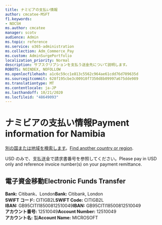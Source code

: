 ```yaml
---
title: ナミビアの支払い情報
author: cmcatee-MSFT
f1.keywords:
- NOCSH
ms.author: cmcatee
manager: scotv
audience: Admin
ms.topic: reference
ms.service: o365-administration
ms.collection: Adm_Commerce_Pay
ms.custom: AdminSurgePortfolio
localization_priority: Normal
description: サブスクリプションを支払う送金先について説明します。
ROBOTS: NOINDEX, NOFOLLOW
ms.openlocfilehash: a1c6c59cc1e813c5562c964ae61cdd76d709635d
ms.sourcegitcommit: 628f195cbe3c00910f7350d8b09997a675dde989
ms.translationtype: MT
ms.contentlocale: ja-JP
ms.lasthandoff: 10/21/2020
ms.locfileid: "48649093"
---
```

# <a name="payment-information-for-namibia"></a><span data-ttu-id="b53f6-103">ナミビアの支払い情報</span><span class="sxs-lookup"><span data-stu-id="b53f6-103">Payment information for Namibia</span></span>

<span data-ttu-id="b53f6-104">[別の国または地域を検索します](../billing-and-payments/pay-for-your-subscription.md)。</span><span class="sxs-lookup"><span data-stu-id="b53f6-104">[Find another country or region](../billing-and-payments/pay-for-your-subscription.md).</span></span>

<span data-ttu-id="b53f6-105">USD のみで、支払送金で請求書番号を参照してください。</span><span class="sxs-lookup"><span data-stu-id="b53f6-105">Please pay in USD only and reference invoice number(s) on your payment remittance.</span></span>

## <a name="electronic-funds-transfer"></a><span data-ttu-id="b53f6-106">電子資金移動</span><span class="sxs-lookup"><span data-stu-id="b53f6-106">Electronic Funds Transfer</span></span>

<span data-ttu-id="b53f6-107">**Bank:** Citibank、London</span><span class="sxs-lookup"><span data-stu-id="b53f6-107">**Bank:** Citibank, London</span></span>  
<span data-ttu-id="b53f6-108">**SWIFT コード:** CITIGB2L</span><span class="sxs-lookup"><span data-stu-id="b53f6-108">**SWIFT Code:** CITIGB2L</span></span>  
<span data-ttu-id="b53f6-109">**IBAN:** GB95CITI18500812510049</span><span class="sxs-lookup"><span data-stu-id="b53f6-109">**IBAN:** GB95CITI18500812510049</span></span>  
<span data-ttu-id="b53f6-110">**アカウント番号:** 12510049</span><span class="sxs-lookup"><span data-stu-id="b53f6-110">**Account Number:** 12510049</span></span>  
<span data-ttu-id="b53f6-111">**アカウント名:** 製</span><span class="sxs-lookup"><span data-stu-id="b53f6-111">**Account Name:** MICROSOFT</span></span>  